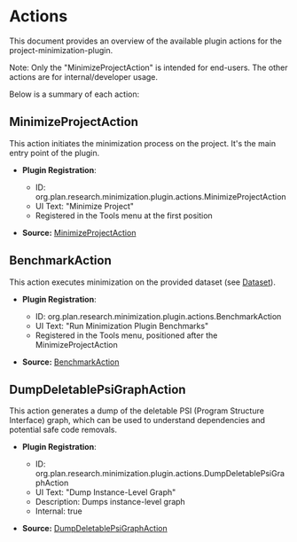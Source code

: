 # Actions

This document provides an overview of the available plugin actions for the project-minimization-plugin.

Note: Only the "MinimizeProjectAction" is intended for end-users. The other actions are for internal/developer usage.

Below is a summary of each action:

## MinimizeProjectAction
This action initiates the minimization process on the project. It's the main entry point of the plugin.

- **Plugin Registration**:
  - ID: org.plan.research.minimization.plugin.actions.MinimizeProjectAction
  - UI Text: "Minimize Project"
  - Registered in the Tools menu at the first position

- **Source:** [MinimizeProjectAction]

## BenchmarkAction
This action executes minimization on the provided dataset (see [Dataset]).

- **Plugin Registration**:
  - ID: org.plan.research.minimization.plugin.actions.BenchmarkAction
  - UI Text: "Run Minimization Plugin Benchmarks"
  - Registered in the Tools menu, positioned after the MinimizeProjectAction

- **Source:** [BenchmarkAction]

## DumpDeletablePsiGraphAction
This action generates a dump of the deletable PSI (Program Structure Interface) graph, which can be used to understand dependencies and potential safe code removals.

- **Plugin Registration**:
  - ID: org.plan.research.minimization.plugin.actions.DumpDeletablePsiGraphAction
  - UI Text: "Dump Instance-Level Graph"
  - Description: Dumps instance-level graph
  - Internal: true

- **Source:** [DumpDeletablePsiGraphAction]

[MinimizeProjectAction]: ../../project-minimization-plugin/src/main/kotlin/org/plan/research/minimization/plugin/actions/MinimizeProjectAction.kt
[BenchmarkAction]: ../../project-minimization-plugin/src/main/kotlin/org/plan/research/minimization/plugin/actions/BenchmarkAction.kt
[DumpDeletablePsiGraphAction]: ../../project-minimization-plugin/src/main/kotlin/org/plan/research/minimization/plugin/actions/DumpDeletablePsiGraphAction.kt
[Dataset]: ../Dataset.md



